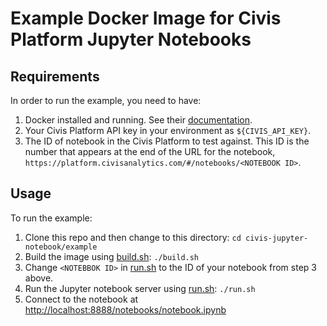 # Example Docker Image for Civis Platform Jupyter Notebooks

## Requirements

In order to run the example, you need to have:

1. Docker installed and running. See their [documentation](https://docs.docker.com/engine/installation/).
2. Your Civis Platform API key in your environment as `${CIVIS_API_KEY}`.
3. The ID of notebook in the Civis Platform to test against. This ID is the number that appears at the end 
   of the URL for the notebook, `https://platform.civisanalytics.com/#/notebooks/<NOTEBOOK ID>`.

## Usage

To run the example:

1. Clone this repo and then change to this directory: `cd civis-jupyter-notebook/example`
2. Build the image using [build.sh](build.sh): `./build.sh`
3. Change `<NOTEBBOK ID>` in [run.sh](run.sh) to the ID of your notebook from step 3 above.
4. Run the Jupyter notebook server using [run.sh](run.sh): `./run.sh`
5. Connect to the notebook at [http://localhost:8888/notebooks/notebook.ipynb](http://localhost:8888/notebooks/notebook.ipynb)
